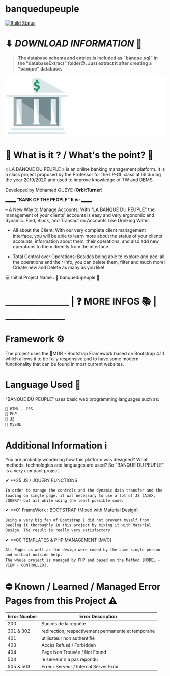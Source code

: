 # banquedupeuple
[![Build Status](https://travis-ci.org/joemccann/dillinger.svg?branch=master)](https://github.com/orbitturner/banquedupeuple/)

# ⬇ ___DOWNLOAD INFORMATION___ 💾
> **The database schema and entries is included as "banque.sql" in the "databaseExtract" folder😉. Just extract it after creating a "banque" database.**

![Image of BDP](https://github.com/orbitturner/banquedupeuple/blob/master/src/img/logo.png?raw=true)

# 🤔 What is it ? / What's the point? 🤔
« LA BANQUE DU PEUPLE » is an online banking management platform. It is a class project proposed by the Professor for the LP-GL class at ISI during the year 2019/2020 and used to improve knowledge of TW and DBMS.

Developed by Mohamed GUEYE (**OrbitTurner**)


**▂▂▂ "BANK OF THE PEOPLE" It is: ▂▂▂**

– A New Way to Manage Accounts:
With "LA BANQUE DU PEUPLE" the management of your clients' accounts is easy and very ergonomic and dynamic. Find, Block, and Transact on Accounts Like Drinking Water.

- All about the Client:
With our very complete client management interface, you will be able to learn more about the status of your clients' accounts, information about them, their operations, and also add new operations to them directly from the interface.

- Total Control over Operations:
Besides being able to explore and peel all the operations and their info, you can delete them, filter and much more! Create new and Delete as many as you like!


💻 Initial Project Name : 🔰 banquedupeuple 🔰


# _______________ | ❓ MORE INFOS 📚 | ______________
# Framework ⚙
The project uses the 🔹MDB - Bootstrap Framework based on Bootstrap 4.1.1 which allows it to be fully responsive and to have some modern functionality that can be found in most current websites.

# Language Used 📑
"BANQUE DU PEUPLE" uses basic web programming languages such as:

    🔹 HTML – CSS
    🔹 PHP
    🔹 JS
    🔹 MySQL

# Additional Information ℹ
You are probably wondering how this platform was designed? What methods, technologies and languages are used? So "BANQUE DU PEUPLE" is a very compact project.

✔ **25 JS / JQUERY FUNCTIONS
    
    In order to manage the controls and the dynamic data transfer and the loading on single page, it was necessary to use a lot of JS (AJAX, JQUERY) but all while using the least possible code.

 
✔ **01 FrameWork : BOOTSTRAP (Mixed with Material Design)
    
    Being a very big fan of Bootstrap I did not prevent myself from peeling it thoroughly in this project by mixing it with Material Design. The result is really very satisfactory.

 
✔ **00 TEMPLATES & PHP MANAGEMENT (MVC)
    
    All Pages as well as the design were coded by the same single person and without outside help.
    The whole project is managed by PHP and based on the Method [MODEL - VIEW - CONTROLLER].


# ⛔ Known / Learned / Managed Error Pages from this Project ⚠
Error Number | Error Description
------------ | -------------
200 | Succès de la requête 
301 & 302 | redirection, respectivement permanente et temporaire
401 | utilisateur non authentifié 
403 | Accès Refusé / Forbidden
404 | Page Non Trouvée / Not Found
504 | le serveur n'a pas répondu
505 & 503 | Erreur Serveur / Internal Server Error

